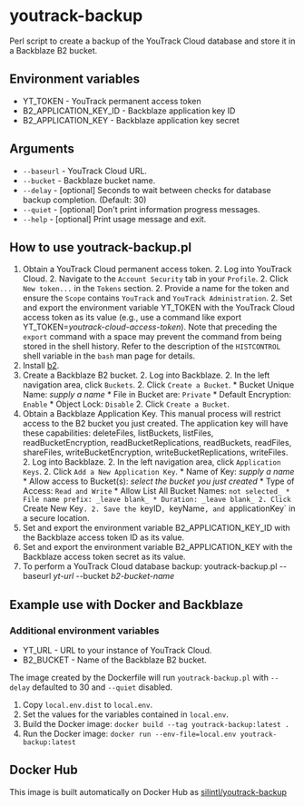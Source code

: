 # youtrack-backup
Perl script to create a backup of the YouTrack Cloud database and store
it in a Backblaze B2 bucket.

## Environment variables
* YT\_TOKEN - YouTrack permanent access token
* B2\_APPLICATION\_KEY\_ID - Backblaze application key ID
* B2\_APPLICATION\_KEY - Backblaze application key secret

## Arguments
* `--baseurl` - YouTrack Cloud URL.
* `--bucket` - Backblaze bucket name.
* `--delay` - [optional] Seconds to wait between checks for database backup completion. (Default: 30)
* `--quiet` - [optional] Don't print information progress messages.
* `--help` - [optional] Print usage message and exit.

## How to use youtrack-backup.pl
1. Obtain a YouTrack Cloud permanent access token.
    2. Log into YouTrack Cloud.
    2. Navigate to the `Account Security` tab in your `Profile`.
    2. Click `New token...` in the `Tokens` section.
    2. Provide a name for the token and ensure the `Scope` contains `YouTrack` and `YouTrack Administration`.
    2. Set and export the environment variable YT\_TOKEN with the YouTrack Cloud access token as its value (e.g., use a command like export YT\_TOKEN=_youtrack-cloud-access-token_). Note that preceding the `export` command with a space may prevent the command from being stored in the shell history. Refer to the description of the `HISTCONTROL` shell variable in the `bash` man page for details.
1. Install [b2](https://github.com/Backblaze/B2_Command_Line_Tool/releases/latest/download/b2-linux).
1. Create a Backblaze B2 bucket.
    2. Log into Backblaze.
    2. In the left navigation area, click `Buckets`.
    2. Click `Create a Bucket`.
        * Bucket Unique Name: _supply a name_
        * File in Bucket are: `Private`
        * Default Encryption: `Enable`
        * Object Lock: `Disable`
    2. Click `Create a Bucket`.
1. Obtain a Backblaze Application Key. This manual process will restrict access to the B2 bucket you just created. The application key will have these capabilities: deleteFiles, listBuckets, listFiles, readBucketEncryption, readBucketReplications, readBuckets, readFiles, shareFiles, writeBucketEncryption, writeBucketReplications, writeFiles.
    2. Log into Backblaze.
    2. In the left navigation area, click `Application Keys`.
    2. Click `Add a New Application Key`.
        * Name of Key: _supply a name_
        * Allow access to Bucket(s): _select the bucket you just created_
        * Type of Access: `Read and Write`
        * Allow List All Bucket Names: `not selected_
        * File name prefix: _leave blank_
        * Duration: _leave blank_
    2. Click `Create New Key`.
    2. Save the `keyID`, `keyName`, and `applicationKey` in a secure location.
1. Set and export the environment variable B2\_APPLICATION\_KEY\_ID with the Backblaze access token ID as its value.
1. Set and export the environment variable B2\_APPLICATION\_KEY with the Backblaze access token secret as its value.
1. To perform a YouTrack Cloud database backup:
youtrack-backup.pl --baseurl _yt-url_ --bucket _b2-bucket-name_

## Example use with Docker and Backblaze

### Additional environment variables
* YT\_URL - URL to your instance of YouTrack Cloud.
* B2\_BUCKET - Name of the Backblaze B2 bucket.

The image created by the Dockerfile will run `youtrack-backup.pl` with `--delay` defaulted to 30 and `--quiet` disabled.

1. Copy `local.env.dist` to `local.env`.
1. Set the values for the variables contained in `local.env`.
1. Build the Docker image:  `docker build --tag youtrack-backup:latest .`
1. Run the Docker image:  `docker run --env-file=local.env youtrack-backup:latest`

## Docker Hub
This image is built automatically on Docker Hub as [silintl/youtrack-backup](https://hub.docker.com/r/silintl/youtrack-backup/)
